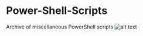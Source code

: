 # Power-Shell-Scripts
Archive of miscellaneous PowerShell scripts
![alt text](https://en.wikipedia.org/wiki/File:PowerShell_Core_6.0_icon.png "PowerShell")
